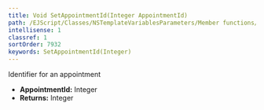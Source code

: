 ```yaml
---
title: Void SetAppointmentId(Integer AppointmentId)
path: /EJScript/Classes/NSTemplateVariablesParameters/Member functions/Void SetAppointmentId(Integer p_0)
intellisense: 1
classref: 1
sortOrder: 7932
keywords: SetAppointmentId(Integer)
---
```



Identifier for an appointment



* **AppointmentId:** Integer
* **Returns:** Integer


